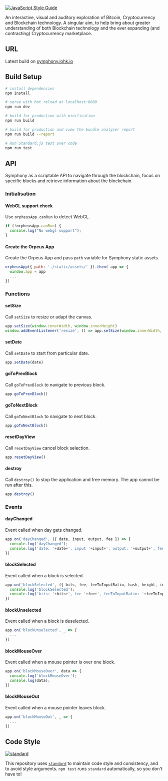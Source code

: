 
[![JavaScript Style Guide](https://img.shields.io/badge/code_style-standard-brightgreen.svg)](https://standardjs.com)

An interactive, visual and auditory exploration of Bitcoin, Cryptocurrency and Blockchain technology. A singular aim, to help bring about greater understanding of both Blockchain technology and the ever expanding (and contracting) Cryptocurrency marketplace.

## URL

Latest build on [symphony.iohk.io](//symphony.iohk.io)

## Build Setup

``` bash
# install dependencies
npm install

# serve with hot reload at localhost:8080
npm run dev

# build for production with minification
npm run build

# build for production and view the bundle analyzer report
npm run build --report

# Run Standard.js test over code
npm run test
```




## API

Symphony as a scriptable API to navigate through the blockchain, focus on specific blocks and retrieve information about the blockchain.


### Initialisation

#### WebGL support check

Use `orpheusApp.canRun` to detect WebGL.

```javascript
if (!orpheusApp.canRun) {
  console.log("No webgl support");
}
```



#### Create the Orpeus App

Create the Orpeus App and pass `path` variable for Symphony static assets.

```javascript
orpheusApp({ path: './static/assets/' }).then( app => {
  window.app = app
  ...
})
```



### Functions

#### setSize

Call `setSize` to resize or adapt the canvas.

```javascript
app.setSize(window.innerWidth, window.innerHeight)
window.addEventListener('resize', () => app.setSize(window.innerWidth, window.innerHeight))
```

#### setDate

Call `setDate` to start from particular date.

```javascript
app.setDate(date)
```

#### goToPrevBlock

Call `goToPrevBlock` to navigate to previous block.

```javascript
app.goToPrevBlock()
```

#### goToNextBlock

Call `goToNextBlock` to navigate to next block.

```javascript
app.goToNextBlock()
```

#### resetDayView

Call `resetDayView` cancel block selection.

```javascript
app.resetDayView()
```

#### destroy

Call `destroy()` to stop the application and free memory. The app cannot be run after this.

```javascript
app.destroy()
```



### Events

#### dayChanged

Event called when day gets changed.

```javascript
app.on('dayChanged', ({ date, input, output, fee }) => {
  console.log('dayChanged');
  console.log('date: '+date+', input '+input+', output: '+output+', fee: '+fee+'');
})
```

#### blockSelected

Event called when a block is selected.

```javascript
app.on('blockSelected', ({ bits, fee, feeToInputRatio, hash, height, input, n_tx, output, size, time }) => {
  console.log('blockSelected');
  console.log('bits: '+bits+', fee '+fee+', feeToInputRatio: '+feeToInputRatio+', hash: '+hash+', height: '+height+', input: '+input+', n_tx: '+n_tx+', output: '+output+', size: '+size+', time: '+time+'');
})
```

#### blockUnselected

Event called when a block is deselected.

```javascript
app.on('blockUnselected', _ => {
  ...
})
```

#### blockMouseOver

Event called when a mouse pointer is over one block.

```javascript
app.on('blockMouseOver', data => {
  console.log('blockMouseOver');
  console.log(data);
})
```

#### blockMouseOut

Event called when a mouse pointer leaves block.

```javascript
app.on('blockMouseOut', _ => {
  ...
})
```








## Code Style

[![standard][standard-image]][standard-url]

This repository uses [`standard`][standard-url] to maintain code style and consistency,
and to avoid style arguments. `npm test` runs `standard` automatically, so you don't have
to!

[standard-image]: https://cdn.rawgit.com/standard/standard/master/badge.svg
[standard-url]: https://github.com/standard/standard
